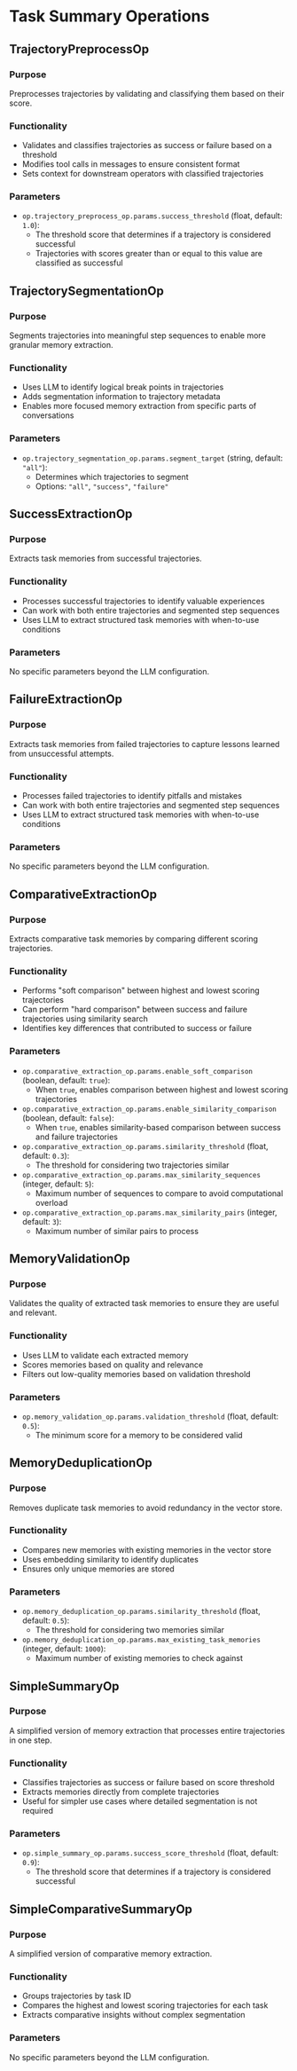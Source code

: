 # Task Summary Operations

## TrajectoryPreprocessOp

### Purpose

Preprocesses trajectories by validating and classifying them based on their score.

### Functionality

- Validates and classifies trajectories as success or failure based on a threshold
- Modifies tool calls in messages to ensure consistent format
- Sets context for downstream operators with classified trajectories

### Parameters

- `op.trajectory_preprocess_op.params.success_threshold` (float, default: `1.0`):
  - The threshold score that determines if a trajectory is considered successful
  - Trajectories with scores greater than or equal to this value are classified as successful

## TrajectorySegmentationOp

### Purpose

Segments trajectories into meaningful step sequences to enable more granular memory extraction.

### Functionality

- Uses LLM to identify logical break points in trajectories
- Adds segmentation information to trajectory metadata
- Enables more focused memory extraction from specific parts of conversations

### Parameters

- `op.trajectory_segmentation_op.params.segment_target` (string, default: `"all"`):
  - Determines which trajectories to segment
  - Options: `"all"`, `"success"`, `"failure"`

## SuccessExtractionOp

### Purpose

Extracts task memories from successful trajectories.

### Functionality

- Processes successful trajectories to identify valuable experiences
- Can work with both entire trajectories and segmented step sequences
- Uses LLM to extract structured task memories with when-to-use conditions

### Parameters

No specific parameters beyond the LLM configuration.

## FailureExtractionOp

### Purpose

Extracts task memories from failed trajectories to capture lessons learned from unsuccessful attempts.

### Functionality

- Processes failed trajectories to identify pitfalls and mistakes
- Can work with both entire trajectories and segmented step sequences
- Uses LLM to extract structured task memories with when-to-use conditions

### Parameters

No specific parameters beyond the LLM configuration.

## ComparativeExtractionOp

### Purpose

Extracts comparative task memories by comparing different scoring trajectories.

### Functionality

- Performs "soft comparison" between highest and lowest scoring trajectories
- Can perform "hard comparison" between success and failure trajectories using similarity search
- Identifies key differences that contributed to success or failure

### Parameters

- `op.comparative_extraction_op.params.enable_soft_comparison` (boolean, default: `true`):
  - When `true`, enables comparison between highest and lowest scoring trajectories
- `op.comparative_extraction_op.params.enable_similarity_comparison` (boolean, default: `false`):
  - When `true`, enables similarity-based comparison between success and failure trajectories
- `op.comparative_extraction_op.params.similarity_threshold` (float, default: `0.3`):
  - The threshold for considering two trajectories similar
- `op.comparative_extraction_op.params.max_similarity_sequences` (integer, default: `5`):
  - Maximum number of sequences to compare to avoid computational overload
- `op.comparative_extraction_op.params.max_similarity_pairs` (integer, default: `3`):
  - Maximum number of similar pairs to process

## MemoryValidationOp

### Purpose

Validates the quality of extracted task memories to ensure they are useful and relevant.

### Functionality

- Uses LLM to validate each extracted memory
- Scores memories based on quality and relevance
- Filters out low-quality memories based on validation threshold

### Parameters

- `op.memory_validation_op.params.validation_threshold` (float, default: `0.5`):
  - The minimum score for a memory to be considered valid

## MemoryDeduplicationOp

### Purpose

Removes duplicate task memories to avoid redundancy in the vector store.

### Functionality

- Compares new memories with existing memories in the vector store
- Uses embedding similarity to identify duplicates
- Ensures only unique memories are stored

### Parameters

- `op.memory_deduplication_op.params.similarity_threshold` (float, default: `0.5`):
  - The threshold for considering two memories similar
- `op.memory_deduplication_op.params.max_existing_task_memories` (integer, default: `1000`):
  - Maximum number of existing memories to check against

## SimpleSummaryOp

### Purpose

A simplified version of memory extraction that processes entire trajectories in one step.

### Functionality

- Classifies trajectories as success or failure based on score threshold
- Extracts memories directly from complete trajectories
- Useful for simpler use cases where detailed segmentation is not required

### Parameters

- `op.simple_summary_op.params.success_score_threshold` (float, default: `0.9`):
  - The threshold score that determines if a trajectory is considered successful

## SimpleComparativeSummaryOp

### Purpose

A simplified version of comparative memory extraction.

### Functionality

- Groups trajectories by task ID
- Compares the highest and lowest scoring trajectories for each task
- Extracts comparative insights without complex segmentation

### Parameters

No specific parameters beyond the LLM configuration.
